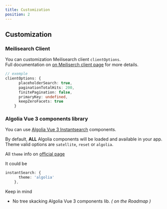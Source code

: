 ```yaml
---
title: Customization
position: 2
---
```


## Customization

### Meilisearch Client

You can customization Meilisearch client `clientOptions`.   
Full documentation on [on Meiliserch client page](https://github.com/meilisearch/instant-meilisearch#-customization) for more details.

```ts 
// exemple
clientOptions: {
      placeholderSearch: true,
      paginationTotalHits: 200,
      finitePagination: false,
      primaryKey: undefined,
      keepZeroFacets: true
    }
```

### Algolia Vue 3 components library

You can use [Algolia Vue 3 Instantsearch](https://github.com/algolia/vue-instantsearch) components. 

By default, **ALL** Algolia components will be loaded and available in your app.  
Theme valid options are `satellite`, `reset` or `algolia`.

All `theme` info on [official page](https://www.algolia.com/doc/guides/building-search-ui/widgets/customize-an-existing-widget/vue/#style-your-widgets)


It could be 

```ts
instantSearch: {
      theme: 'algolia'
    },
```

<alert type="info">
Keep in mind  

- No tree skacking Algolia Vue 3 components lib.   _( on the Roadmap )_

</alert>
